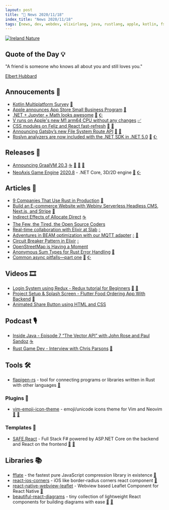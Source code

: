 ```yaml
---
layout: post
title: "📜 News 2020/11/18"
index_title: "News 2020/11/18"
tags: [news, dev, webdev, elixirlang, java, rustlang, apple, kotlin, fsharp, csharp, dotnet,vlang, dartlang, flutter, html, css, javascript, reactjs, python, vim, neovim]
---
```


<a href="https://daily-tech-news.github.io/2020/11/18/news.html">
  <img src="https://user-images.githubusercontent.com/430272/99593551-971b0980-29d0-11eb-9790-9580a9aa0abb.jpg"
     alt="Ireland Nature"
     class="image">
</a>

## Quote of the Day 💡

"A friend is someone who knows all about you and still loves you."

[Elbert Hubbard](https://en.wikipedia.org/wiki/Elbert_Hubbard)

## Annoucements 🥁

- [Kotlin Multiplatform Survey](https://surveys.jetbrains.com/s3/kotlin-multiplatform-survey) [🗼](https://kotlinlang.org "#kotlin")
- [Apple announces App Store Small Business Program](https://www.apple.com/newsroom/2020/11/apple-announces-app-store-small-business-program/) [🍎](https://www.apple.com "#apple")
- [.NET + Jupyter + Math looks awesome](https://www.reddit.com/r/dotnet/comments/jv7qqt/net_jupyter_math_looks_awesome/) [🔷](https://fsharp.org "#fsharp #dotnet") [☪️ ](https://docs.microsoft.com/en-us/dotnet/csharp "#csharp #dotnet")
- [V runs on Apple's new M1 arm64 CPU without any changes](https://twitter.com/v_language/status/1329031738325045248) [✅](https://vlang.io "#vlang")
- [CSS modules on Feliz and React fast-refresh](https://twitter.com/zaid_ajaj/status/1328824562256138240) [🔷](https://fsharp.org "#fsharp #dotnet") [🔶](https://reactjs.org "#reactjs")
- [Announcing Gatsby’s new File System Route API](https://www.gatsbyjs.com/blog/fs-route-api) [🔶](https://developer.mozilla.org/en-US/docs/Web/JavaScript "#javascript") [🔶](https://reactjs.org "#reactjs")
- [Roslyn analyzers are now included with the .NET SDK in .NET 5.0](https://devblogs.microsoft.com/dotnet/whats-new-in-net-productivity) [🔷](https://fsharp.org "#fsharp #dotnet") [☪️ ](https://docs.microsoft.com/en-us/dotnet/csharp "#csharp #dotnet")

## Releases 🥳

- [Announcing GraalVM 20.3](https://medium.com/graalvm/graalvm-20-3-is-available-d2a7f7a2bbcd) [☕️](https://www.java.com "#java") [🔻](https://www.ruby-lang.org "#ruby") [🔶](https://developer.mozilla.org/en-US/docs/Web/JavaScript "#javascript") [🐍](https://www.python.org "#python")
- [NeoAxis Game Engine](https://www.neoaxis.com) [2020.8](https://www.reddit.com/r/csharp/comments/jw9187/neoaxis_game_engine_20208_released_net_core_3d2d/) - .NET Core, 3D/2D engine [🔷](https://fsharp.org "#fsharp #dotnet") [☪️ ](https://docs.microsoft.com/en-us/dotnet/csharp "#csharp #dotnet")

## Articles 📜

- [9 Companies That Use Rust in Production](https://serokell.io/blog/rust-companies) [🦀](https://www.rust-lang.org "#rust")
- [Build an E-commerce Website with Webiny Serverless Headless CMS, Next.js, and Stripe](https://dev.to/webiny/build-an-e-commerce-website-with-webiny-serverless-headless-cms-next-js-and-stripe-22cd) [🔶](https://developer.mozilla.org/en-US/docs/Web/JavaScript "#javascript")
- [Indirect Effects of Allocate Direct](https://serce.me/posts/18-11-2020-allocate-direct) [☕️](https://www.java.com "#java")
- [The Few, the Tired, the Open Source Coders](https://www.wired.com/story/open-source-coders-few-tired)
- [Real-time collaboration with Elixir at Slab](https://elixir-lang.org/blog/2020/11/17/real-time-collaboration-with-elixir-at-slab/) [💧](https://elixir-lang.org "#elixirlang")
- [Adventures in BEAM optimization with our MQTT adapter](https://www.ably.io/blog/beam-optimization-mqtt/?utm_content=146389204) [💧](https://elixir-lang.org "#elixirlang") [📡](https://www.erlang.org "#erlang")
- [Circuit Breaker Pattern in Elixir](https://allanmacgregor.com/posts/circuit-breaker-pattern-in-elixir) [💧](https://elixir-lang.org "#elixirlang")
- [OpenStreetMap is Having a Moment](https://joemorrison.medium.com/openstreetmap-is-having-a-moment-dcc7eef1bb01)
- [Anonymous Sum Types for Rust Error Handling](https://jam1.re/blog/anonymous-sum-types-for-rust-errors) [🦀](https://www.rust-lang.org "#rust")
- [Common async pitfalls—part one](https://jamiemagee.co.uk/blog/common-async-pitfalls-part-one) [🔷](https://fsharp.org "#fsharp #dotnet") [☪️ ](https://docs.microsoft.com/en-us/dotnet/csharp "#csharp #dotnet")

## Videos 🎞

- [Login System using Redux - Redux tutorial for Beginners](https://www.youtube.com/watch?v=mMzhWXr9ass) [🔶](https://developer.mozilla.org/en-US/docs/Web/JavaScript "#javascript") [🔶](https://reactjs.org "#reactjs")
- [Project Setup & Splash Screen - Flutter Food Ordering App With Backend](https://www.youtube.com/watch?v=k1KzJju5y6w) [🎯](https://dart.dev "#dartlang")
- [Animated Share Button using HTML and CSS](https://www.youtube.com/watch?v=bG55XhLQ8jU)

## Podcast 🎙

- [Inside Java - Episode 7 “The Vector API” with John Rose and Paul Sandoz](https://inside.java/2020/11/17/podcast-007/) [☕️](https://www.java.com "#java")
- [Rust Game Dev - Interview with Chris Parsons](https://rustgamedev.com/episodes/interview-with-chris-parsons) [🦀](https://www.rust-lang.org "#rust")

## Tools 🛠

- [flapigen-rs](https://github.com/Dushistov/flapigen-rs) - tool for connecting programs or libraries written in Rust with other languages [🦀](https://www.rust-lang.org "#rust")

### Plugins 🔌

- [vim-emoji-icon-theme](https://github.com/adelarsq/vim-emoji-icon-theme) - emoji/unicode icons theme for Vim and Neovim [🍃](https://www.vim.org "#vim") [🍃](https://neovim.io "#neovim")

### Templates 🧩

- [SAFE.React](https://github.com/Zaid-Ajaj/SAFE.React) - Full Stack F# powered by ASP.NET Core on the backend and React on the frontend [🔷](https://fsharp.org "#fsharp #dotnet") [🔶](https://reactjs.org "#reactjs")

## Libraries 📚

- [fflate](https://101arrowz.github.io/fflate) - the fastest pure JavaScript compression library in existence [🔶](https://developer.mozilla.org/en-US/docs/Web/JavaScript "#javascript")
- [react-ios-corners](https://github.com/pie6k/react-ios-corners) - iOS like border-radius corners react component [🔶](https://developer.mozilla.org/en-US/docs/Web/JavaScript "#javascript")
- [react-native-webview-leaflet](https://github.com/reggie3/react-native-webview-leaflet) - Webview based Leaflet Component for React Native [🔶](https://developer.mozilla.org/en-US/docs/Web/JavaScript "#javascript")
- [beautiful-react-diagrams](https://github.com/antonioru/beautiful-react-diagrams) - tiny collection of lightweight React components for building diagrams with ease [🔶](https://developer.mozilla.org/en-US/docs/Web/JavaScript "#javascript") [🔶](https://reactjs.org "#reactjs")


